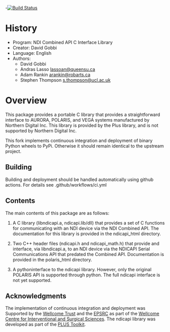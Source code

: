 -[![Build Status](https://github.com/scikit-surgery/ndicapi/workflows/.github/workflows/ci.yml/badge.svg)](https://github.com/scikit-surgery/ndicapi/actions)

# History
* Program:   NDI Combined API C Interface Library
* Creator:   David Gobbi
* Language:  English
* Authors:
  * David Gobbi
  * Andras Lasso <lassoan@queensu.ca>
  * Adam Rankin <arankin@robarts.ca>
  * Stephen Thompson <s.thompson@ucl.ac.uk>

# Overview

This package provides a portable C library that provides a straightforward interface to AURORA, POLARIS, and VEGA systems manufactured by Northern Digital Inc. This library is provided by the Plus library, and is not supported by Northern Digital Inc.

This fork implements continuous integration and deployment of binary Python wheels to PyPi. Otherwise it should remain identical to the upstream project.

## Building
Building and deployment should be handled automatically using github actions. For details see .github/workflows/ci.yml

## Contents
The main contents of this package are as follows:

1) A C library (libndicapi.a, ndicapi.lib/dll) that provides a set of C functions for communicating with an NDI device via the NDI Combined API.  The documentation for this library is provided in the ndicapi_html directory.

2) Two C++ header files (ndicapi.h and ndicapi_math.h) that provide and interface, via libndicapi.a, to an NDI device via the NDICAPI Serial Communications API that predated the Combined API. Documentation is provided in the polaris_html directory.

4) A pythoninterface to the ndicapi library.  However, only the original POLARIS API is supported through python.  The full ndicapi interface is not yet supported.

## Acknowledgments

The implementation of continuous integration and deployment was Supported by the [Wellcome Trust](https://wellcome.ac.uk/)  and the [EPSRC](https://www.epsrc.ac.uk/) as part of the [Wellcome Centre for Interventional and Surgical Sciences](http://www.ucl.ac.uk/weiss).
The ndicapi library was developed as part of the [PLUS Toolkit](https://plustoolkit.github.io/).


